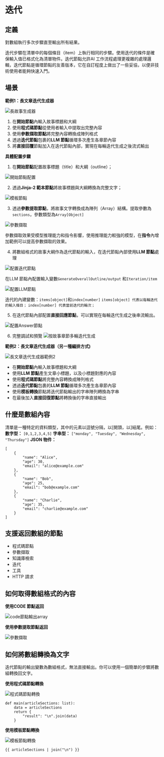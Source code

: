 # 迭代
## 定義
對數組執行多次步驟直至輸出所有結果。

迭代步驟在清單中的每個條目（item）上執行相同的步驟。使用迭代的條件是確保輸入值已格式化為清單物件。迭代節點允許AI 工作流程處理更複雜的處理邏輯，迭代節點是循環節點的友善版本，它在自訂程度上做出了一些妥協，以便非技術使用者能夠快速入門。
## 場景
**範例1：長文章迭代生成器**

![長故事生成器](/工作流程/節點說明/images/長故事生成器.png)

1. 在**開始節點**內輸入故事標題和大綱
2. 使用**程式碼節點**從使用者輸入中提取出完整內容
3. 使用**參數擷取節點**將完整內容轉換成陣列格式
4. 透過**迭代節點**包裹的**LLM 節點**循環多次產生各章節內容
5. 將**直接回覆**節點加入在迭代節點內部，實現在每輪迭代生成之後流式輸出

**具體配置步驟**
1. 在**開始節點**配置故事標題（title）和大綱（outline）；

![開始節點配置](/工作流程/節點說明/images/開始節點配置.png)

2. 透過**Jinja-2 範本節點**將故事標題與大綱轉換為完整文字；

![模板節點](/工作流程/節點說明/images/模板節點.png)

3. 透過**參數提取節點**，將故事文字轉換成為陣列（Array）結構。提取參數為```sections```，參數類型為```Array[Object]```

![參數擷取](/工作流程/節點說明/images/參數擷取.png)

參數擷取效果受模型推理能力和指令影響，使用推理能力較強的模型，在**指令**內增加範例可以提高參數擷取的效果。

4. 將數組格式的故事大綱作為迭代節點的輸入，在迭代節點內部使用**LLM 節點**處理

![配置迭代節點](/工作流程/節點說明/images/配置迭代節點.png)

在LLM 節點內配置輸入變數```GenerateOverallOutline/output``` 和```Iteration/item```

![配置LLM節點](/工作流程/節點說明/images/配置LLM節點.png)

迭代的內建變數：```items[object]```和```index[number]```
```items[object] 代表以每輪迭代的輸入條目；```
```index[number] 代表當前迭代的輪次；```

5. 在迭代節點內部配置**直接回應節點**，可以實現在每輪迭代生成之後串流輸出。

![配置Answer節點](/工作流程/節點說明/images/配置Answer節點.png)

6. 完整調試和預覽
![按故事章節多輪迭代生成](/工作流程/節點說明/images/按故事章節多輪迭代生成.png)

**範例2：長文章迭代生成器（另一種編排方式)**

![長文章迭代生成器範例2](/工作流程/節點說明/images/長文章迭代生成器範例2.png)

- 在**開始節點**內輸入故事標題和大綱
- 使用**LLM 節點**產生文章小標題，以及小標題對應的內容
- 使用**程式碼節點**將完整內容轉換成陣列格式
- 透過**迭代節點**包裹的**LLM 節點**循環多次產生各章節內容
- 使用**模板轉換**節點將迭代節點輸出的字串陣列轉換為字串
- 在最後加入**直接回復節點**將轉換後的字串直接輸出

## 什麼是數組內容
清單是一種特定的資料類型，其中的元素以逗號分隔，以[開頭，以]結尾。例如：
**數字型：**
```[0,1,2,3,4,5]```
**字串型：**
```["monday", "Tuesday", "Wednesday", "Thursday"]```
**JSON 物件：**
```
[
    {
        "name": "Alice",
        "age": 30,
        "email": "alice@example.com"
    },
    {
        "name": "Bob",
        "age": 25,
        "email": "bob@example.com"
    },
    {
        "name": "Charlie",
        "age": 35,
        "email": "charlie@example.com"
    }
]
```
## 支援返回數組的節點
- 程式碼節點
- 參數擷取
- 知識庫檢索
- 迭代
- 工具
- HTTP 請求

## 如何取得數組格式的內容
**使用CODE 節點返回**

![code節點輸出array](/工作流程/節點說明/images/code節點輸出array.png)

**使用參數提取節點返回**

![參數擷取](/工作流程/節點說明/images/參數擷取.png)

## 如何將數組轉換為文字
迭代節點的輸出變數為數組格式，無法直接輸出。你可以使用一個簡單的步驟將數組轉換回文字。

**使用程式碼節點轉換**

![程式碼節點轉換](/工作流程/節點說明/images/程式碼節點轉換.png)
```
def main(articleSections: list):
    data = articleSections
    return {
        "result": "\n".join(data)
    }
```
**使用模板節點轉換**

![模板節點轉換](/工作流程/節點說明/images/模板節點轉換.png)

```{{ articleSections | join("\n") }}```

